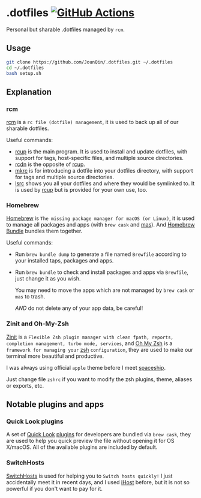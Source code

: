 # .dotfiles [![GitHub Actions](https://github.com/JounQin/.dotfiles/workflows/ci/badge.svg)](https://github.com/JounQin/.dotfiles/actions?query=workflow%3A%22ci%22)

Personal but sharable .dotfiles managed by `rcm`.

## Usage

```sh
git clone https://github.com/JounQin/.dotfiles.git ~/.dotfiles
cd ~/.dotfiles
bash setup.sh
```

## Explanation

### rcm

[rcm](https://github.com/thoughtbot/rcm) is a `rc file (dotfile) management`, it is used to back up all of our sharable dotfiles.

Useful commands:

- [rcup] is the main program. It is used to install and update dotfiles, with support for tags, host-specific files, and multiple source directories.
- [rcdn] is the opposite of [rcup].
- [mkrc][mkrc] is for introducing a dotfile into your dotfiles directory, with support for tags and multiple source directories.
- [lsrc] shows you all your dotfiles and where they would be symlinked to. It is used by [rcup] but is provided for your own use, too.

[rcup]: http://thoughtbot.github.io/rcm/rcup.1.html
[mkrc]: http://thoughtbot.github.io/rcm/mkrc.1.html
[rcdn]: http://thoughtbot.github.io/rcm/rcdn.1.html
[lsrc]: http://thoughtbot.github.io/rcm/lsrc.1.html

### Homebrew

[Homebrew](https://brew.sh) is `The missing package manager for macOS (or Linux)`, it is used to manage all packages and apps (with `brew cask` and [mas](https://github.com/mas-cli/mas)).
And [Homebrew Bundle](https://github.com/Homebrew/homebrew-bundle) bundles them together.

Useful commands:

- Run `brew bundle dump` to generate a file named `Brewfile` according to your installed taps, packages and apps.

- Run `brew bundle` to check and install packages and apps via `Brewfile`, just change it as you wish.

  You may need to move the apps which are not managed by `brew cask` or `mas` to trash.

  _AND_ do not delete any of your app data, be careful!

### Zinit and Oh-My-Zsh

[Zinit](https://github.com/zdharma/zinit) is a `Flexible Zsh plugin manager with clean fpath, reports, completion management, turbo mode, services`, and [Oh My Zsh](https://ohmyz.sh) is a `framework for managing your` [zsh](https://www.zsh.org) `configuration`,
they are used to make our terminal more beautiful and productive.

I was always using official `apple` theme before I meet [spaceship](https://github.com/denysdovhan/spaceship-prompt).

Just change file `zshrc` if you want to modify the zsh plugins, theme, aliases or exports, etc.

## Notable plugins and apps

### Quick Look plugins

A set of [Quick Look](http://en.wikipedia.org/wiki/Quick_Look) [plugins](https://github.com/sindresorhus/quick-look-plugins) for developers are bundled via `brew cask`, they are used to help you quick preview the file without opening it for OS X/macOS.
All of the available plugins are included by default.

### SwitchHosts

[SwitchHosts](https://oldj.github.io/SwitchHosts) is used for helping you to `Switch hosts quickly!`
I just accidentally meet it in recent days, and I used [iHost](https://toolinbox.net/iHosts) before, but it is not so powerful if you don't want to pay for it.
